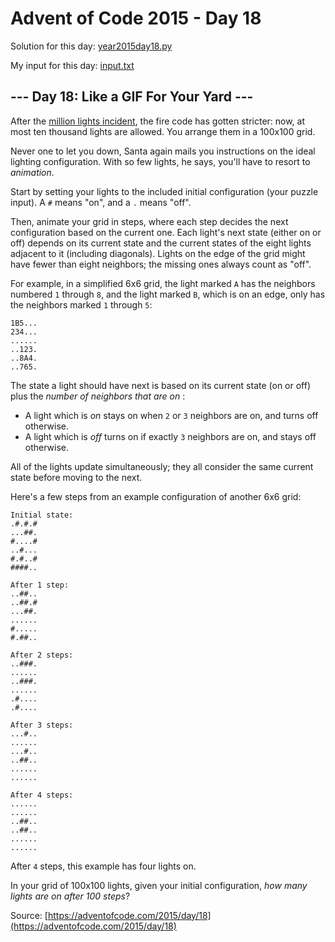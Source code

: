 # Advent of Code 2015 - Day 18

Solution for this day: [year2015day18.py](year2015day18.py)

My input for this day: [input.txt](input.txt)

## \--- Day 18: Like a GIF For Your Yard ---

After the [million lights incident](6), the fire code has gotten stricter:
now, at most ten thousand lights are allowed. You arrange them in a 100x100
grid.

Never one to let you down, Santa again mails you instructions on the ideal
lighting configuration. With so few lights, he says, you'll have to resort to
_animation_.

Start by setting your lights to the included initial configuration (your
puzzle input). A `#` means "on", and a `.` means "off".

Then, animate your grid in steps, where each step decides the next
configuration based on the current one. Each light's next state (either on or
off) depends on its current state and the current states of the eight lights
adjacent to it (including diagonals). Lights on the edge of the grid might
have fewer than eight neighbors; the missing ones always count as "off".

For example, in a simplified 6x6 grid, the light marked `A` has the neighbors
numbered `1` through `8`, and the light marked `B`, which is on an edge, only
has the neighbors marked `1` through `5`:

    
    
    1B5...
    234...
    ......
    ..123.
    ..8A4.
    ..765.
    

The state a light should have next is based on its current state (on or off)
plus the _number of neighbors that are on_ :

  * A light which is _on_ stays on when `2` or `3` neighbors are on, and turns off otherwise.
  * A light which is _off_ turns on if exactly `3` neighbors are on, and stays off otherwise.

All of the lights update simultaneously; they all consider the same current
state before moving to the next.

Here's a few steps from an example configuration of another 6x6 grid:

    
    
    Initial state:
    .#.#.#
    ...##.
    #....#
    ..#...
    #.#..#
    ####..
    
    After 1 step:
    ..##..
    ..##.#
    ...##.
    ......
    #.....
    #.##..
    
    After 2 steps:
    ..###.
    ......
    ..###.
    ......
    .#....
    .#....
    
    After 3 steps:
    ...#..
    ......
    ...#..
    ..##..
    ......
    ......
    
    After 4 steps:
    ......
    ......
    ..##..
    ..##..
    ......
    ......
    

After `4` steps, this example has four lights on.

In your grid of 100x100 lights, given your initial configuration, _how many
lights are on after 100 steps_?



Source: [https://adventofcode.com/2015/day/18](https://adventofcode.com/2015/day/18)
